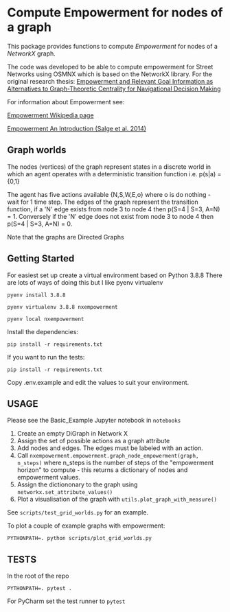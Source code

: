 # Compute Empowerment for nodes of a graph #

This package provides functions to compute _Empowerment_ for nodes of a _NetworkX_ graph.

The code was developed to be able to compute empowerment for Street Networks using OSMNX which is based on the NetworkX library. For the original research thesis:
[Empowerment and Relevant Goal Information as Alternatives to Graph-Theoretic Centrality for Navigational Decision Making](https://uhra.herts.ac.uk/handle/2299/22616)

For information about Empowerment see:

[Empowerment Wikipedia page](https://en.wikipedia.org/wiki/Empowerment_(artificial_intelligence))

[Empowerment An Introduction (Salge et al. 2014)](https://link.springer.com/chapter/10.1007%2F978-3-642-53734-9_4)

## Graph worlds ##

The nodes (vertices) of the graph represent states in a discrete world in which an agent operates with a deterministic transition function i.e. p(s|a) = {0,1} 

The agent has five actions available {N,S,W,E,o} where o is do nothing - wait for 1 time step.
The edges of the graph represent the transition function, if a 'N' edge exists from node 3 to node 4 then p(S=4 | S=3, A=N) = 1. Conversely if the 'N' edge does not exist from node 3 to node 4 then p(S=4 | S=3, A=N) = 0.

Note that the graphs are Directed Graphs

## Getting Started ##
For easiest set up create a virtual environment based on Python 3.8.8
There are lots of ways of doing this but I like pyenv virtualenv

`pyenv install 3.8.8`

`pyenv virtualenv 3.8.8 nxempowerment`

`pyenv local nxempowerment`

Install the dependencies:

`pip install -r requirements.txt`

If you want to run the tests:

`pip install -r requirements.txt`

Copy .env.example and edit the values to suit your environment.


## USAGE ##

Please see the Basic_Example Jupyter notebook in `notebooks`

1. Create an empty DiGraph in Network X 
2. Assign the set of possible actions as a graph attribute
3. Add nodes and edges. The edges must be labeled with an action.
4. Call `nxempowerment.empowerment.graph_node_empowerment(graph, n_steps)` where n_steps is the number of steps of the "empowerment horizon" to compute - this returns a dictionary of nodes and empowerment values.
5. Assign the dictiononary to the graph using `networkx.set_attribute_values()`
6. Plot a visualisation of the graph with `utils.plot_graph_with_measure()`


See `scripts/test_grid_worlds.py` for an example.

To plot a couple of example graphs with empowerment:

`PYTHONPATH=. python scripts/plot_grid_worlds.py`

## TESTS ##

In the root of the repo

`PYTHONPATH=. pytest .`

For PyCharm set the test runner to `pytest`
